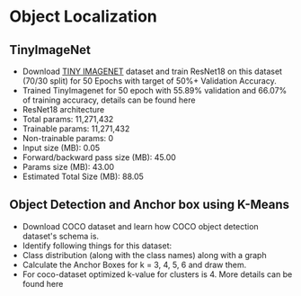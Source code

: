 # Object Localization

## TinyImageNet
- Download [TINY IMAGENET](http://cs231n.stanford.edu/tiny-imagenet-200.zip) dataset and train ResNet18 on this dataset (70/30 split) for 50 Epochs with target of 50%+ Validation Accuracy.
- Trained TinyImagenet for 50 epoch with 55.89% validation and 66.07% of training accuracy, details can be found here
- ResNet18 architecture
-  Total params: 11,271,432
-  Trainable params: 11,271,432
-  Non-trainable params: 0
-  Input size (MB): 0.05
-  Forward/backward pass size (MB): 45.00
-  Params size (MB): 43.00
-  Estimated Total Size (MB): 88.05

## Object Detection and Anchor box using K-Means
- Download COCO dataset and learn how COCO object detection dataset's schema is.
- Identify following things for this dataset:
- Class distribution (along with the class names) along with a graph
- Calculate the Anchor Boxes for k = 3, 4, 5, 6 and draw them.
- For coco-dataset optimized k-value for clusters is 4. More details can be found here
